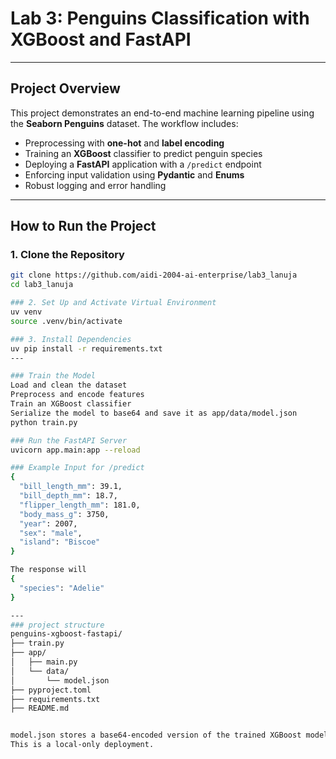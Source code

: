 # Lab 3: Penguins Classification with XGBoost and FastAPI

---

## Project Overview

This project demonstrates an end-to-end machine learning pipeline using the **Seaborn Penguins** dataset. The workflow includes:

- Preprocessing with **one-hot** and **label encoding**
- Training an **XGBoost** classifier to predict penguin species
- Deploying a **FastAPI** application with a `/predict` endpoint
- Enforcing input validation using **Pydantic** and **Enums**
- Robust logging and error handling

---

## How to Run the Project

### 1. Clone the Repository

```bash
git clone https://github.com/aidi-2004-ai-enterprise/lab3_lanuja
cd lab3_lanuja

### 2. Set Up and Activate Virtual Environment
uv venv
source .venv/bin/activate

### 3. Install Dependencies
uv pip install -r requirements.txt
---

### Train the Model
Load and clean the dataset
Preprocess and encode features
Train an XGBoost classifier
Serialize the model to base64 and save it as app/data/model.json
python train.py

### Run the FastAPI Server
uvicorn app.main:app --reload

### Example Input for /predict
{
  "bill_length_mm": 39.1,
  "bill_depth_mm": 18.7,
  "flipper_length_mm": 181.0,
  "body_mass_g": 3750,
  "year": 2007,
  "sex": "male",
  "island": "Biscoe"
}

The response will
{
  "species": "Adelie"
}

---
### project structure
penguins-xgboost-fastapi/
├── train.py
├── app/
│   ├── main.py
│   └── data/
│       └── model.json
├── pyproject.toml
├── requirements.txt
├── README.md


model.json stores a base64-encoded version of the trained XGBoost model for easy JSON loading.
This is a local-only deployment.



